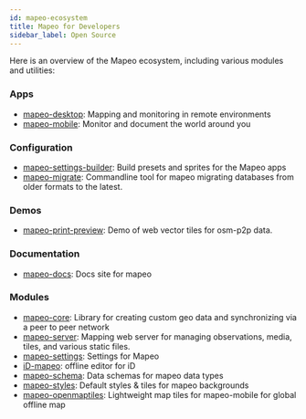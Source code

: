 ```yaml
---
id: mapeo-ecosystem
title: Mapeo for Developers 
sidebar_label: Open Source 
---
```


Here is an overview of the Mapeo ecosystem, including various modules and utilities:

### Apps
- [mapeo-desktop](https://github.com/digidem/mapeo-desktop): Mapping and monitoring in remote environments
- [mapeo-mobile](https://github.com/digidem/mapeo-mobile): Monitor and document the world around you

### Configuration
- [mapeo-settings-builder](https://github.com/digidem/mapeo-settings-builder): Build presets and sprites for the Mapeo apps
- [mapeo-migrate](https://github.com/digidem/mapeo-migrate): Commandline tool for mapeo migrating databases from older formats to the latest.

### Demos
- [mapeo-print-preview](https://github.com/digidem/mapeo-print-preview): Demo of web vector tiles for osm-p2p data.

### Documentation
- [mapeo-docs](https://github.com/digidem/Mapeo-docs): Docs site for mapeo

### Modules
- [mapeo-core](https://github.com/digidem/mapeo-core): Library for creating custom geo data and synchronizing via a peer to peer network
- [mapeo-server](https://github.com/digidem/mapeo-server): Mapping web server for managing observations, media, tiles, and various static files.
- [mapeo-settings](https://github.com/digidem/mapeo-settings): Settings for Mapeo
- [iD-mapeo](https://github.com/digidem/iD-mapeo): offline editor for iD
- [mapeo-schema](https://github.com/digidem/mapeo-schema): Data schemas for mapeo data types
- [mapeo-styles](https://github.com/digidem/mapeo-styles): Default styles & tiles for mapeo backgrounds
- [mapeo-openmaptiles](https://github.com/digidem/mapeo-openmaptiles): Lightweight map tiles for mapeo-mobile for global offline map
